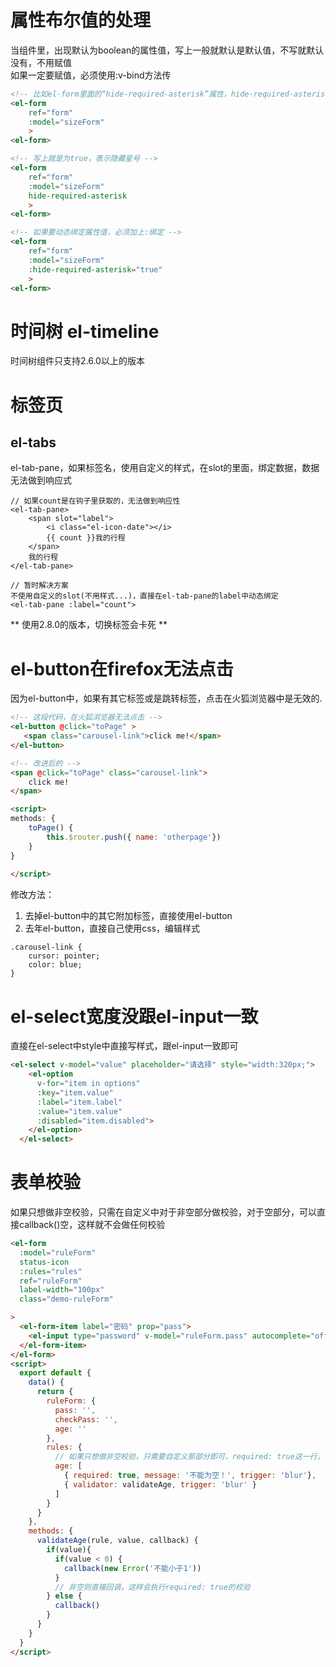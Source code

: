 # 属性布尔值的处理
当组件里，出现默认为boolean的属性值，写上一般就默认是默认值，不写就默认没有，不用赋值  
如果一定要赋值，必须使用:v-bind方法传


```html
<!-- 比如el-form里面的“hide-required-asterisk”属性，hide-required-asterisk默认是false，如果不写，就是按默认，不隐藏必填项的星号标识 -->
<el-form 
    ref="form" 
    :model="sizeForm"
    >
<el-form>

<!-- 写上就是为true，表示隐藏星号 -->
<el-form 
    ref="form" 
    :model="sizeForm"
    hide-required-asterisk
    >
<el-form>

<!-- 如果要动态绑定属性值，必须加上:绑定 -->
<el-form 
    ref="form" 
    :model="sizeForm"
    :hide-required-asterisk="true"
    >
<el-form>
```

# 时间树 el-timeline
时间树组件只支持2.6.0以上的版本

# 标签页
## el-tabs
el-tab-pane，如果标签名，使用自定义的样式，在slot的里面，绑定数据，数据无法做到响应式 
```
// 如果count是在钩子里获取的，无法做到响应性
<el-tab-pane>
    <span slot="label">
        <i class="el-icon-date"></i> 
        {{ count }}我的行程
    </span>
    我的行程
</el-tab-pane>
  
// 暂时解决方案
不使用自定义的slot(不用样式...)，直接在el-tab-pane的label中动态绑定
<el-tab-pane :label="count">
```

** 使用2.8.0的版本，切换标签会卡死 **

# el-button在firefox无法点击
因为el-button中，如果有其它标签或是跳转标签，点击在火狐浏览器中是无效的.
```html
<!-- 这段代码，在火狐浏览器无法点击 -->
<el-button @click="toPage" >
   <span class="carousel-link">click me!</span>
</el-button>

<!-- 改进后的 -->
<span @click="toPage" class="carousel-link">
    click me!
</span>

<script>
methods: {
    toPage() {
        this.$router.push({ name: 'otherpage'})
    }
}
    
</script>
```
修改方法：
1. 去掉el-button中的其它附加标签，直接使用el-button
2. 去年el-button，直接自己使用css，编辑样式
```
.carousel-link {
    cursor: pointer;
    color: blue;
}

```

# el-select宽度没跟el-input一致
直接在el-select中style中直接写样式，跟el-input一致即可
```HTML
<el-select v-model="value" placeholder="请选择" style="width:320px;">
    <el-option
      v-for="item in options"
      :key="item.value"
      :label="item.label"
      :value="item.value"
      :disabled="item.disabled">
    </el-option>
  </el-select>
```

# 表单校验
如果只想做非空校验，只需在自定义中对于非空部分做校验，对于空部分，可以直接callback()空，这样就不会做任何校验
```HTML
<el-form 
  :model="ruleForm" 
  status-icon 
  :rules="rules" 
  ref="ruleForm" 
  label-width="100px" 
  class="demo-ruleForm"

>
  <el-form-item label="密码" prop="pass">
    <el-input type="password" v-model="ruleForm.pass" autocomplete="off"></el-input>
  </el-form-item>
</el-form>
<script>
  export default {
    data() {
      return {
        ruleForm: {
          pass: '',
          checkPass: '',
          age: ''
        },
        rules: {
          // 如果只想做非空校验，只需要自定义那部分即可，required: true这一行，就不用写了
          age: [
            { required: true, message: '不能为空！', trigger: 'blur'},
            { validator: validateAge, trigger: 'blur' }
          ]
        }
      }
    },
    methods: {
      validateAge(rule, value, callback) {
        if(value){
          if(value < 0) {
            callback(new Error('不能小于1'))
          } 
          // 非空则直接回调，这样会执行required: true的校验
        } else {
          callback()
        }
      }
    }
  }
</script>
```
